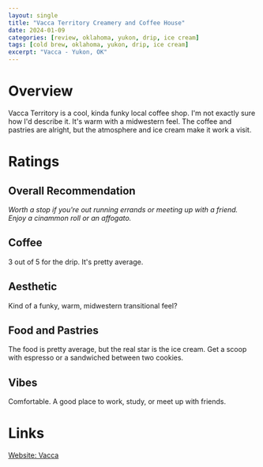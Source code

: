 ```yaml
---
layout: single
title: "Vacca Territory Creamery and Coffee House"
date: 2024-01-09
categories: [review, oklahoma, yukon, drip, ice cream]
tags: [cold brew, oklahoma, yukon, drip, ice cream]
excerpt: "Vacca - Yukon, OK"
---
```


# Overview
Vacca Territory is a cool, kinda funky local coffee shop.  I'm not exactly sure how I'd describe it.  It's warm with a midwestern feel.  The coffee and pastries are alright, but the atmosphere and ice cream make it work a visit.

# Ratings

## Overall Recommendation

*Worth a stop if you're out running errands or meeting up with a friend.  Enjoy a cinammon roll or an affogato.*

<h2>Coffee  <div class="Stars" style="--rating: 3;" aria-label="Rating of this category is 3 out of 5.">   </div></h2>

3 out of 5 for the drip.  It's pretty average.


<h2>Aesthetic  <div class="Stars" style="--rating: 4;" aria-label="Rating of this category is 2 out of 5.">   </div></h2>

Kind of a funky, warm, midwestern transitional feel?

<h2>Food and Pastries  <div class="Stars" style="--rating: 3;" aria-label="Rating of this category is 4 out of 5.">   </div></h2>

The food is pretty average, but the real star is the ice cream.  Get a scoop with espresso or a sandwiched between two cookies. 


<h2>Vibes  <div class="Stars" style="--rating: 3;" aria-label="Rating of this category is 3 out of 5.">   </div></h2>

Comfortable.  A good place to work, study, or meet up with friends.

# Links
[Website: Vacca](https://vacca.coffee/)

